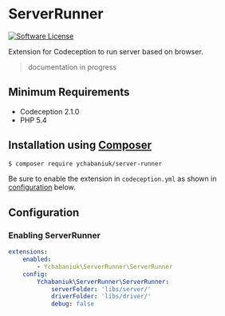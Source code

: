 # ServerRunner

[![Software License](https://img.shields.io/badge/license-MIT-brightgreen.svg?style=flat-square)](LICENSE)

Extension for Codeception to run server based on browser.

> documentation in progress

## Minimum Requirements

- Codeception 2.1.0
- PHP 5.4

## Installation using [Composer](https://getcomposer.org)

```bash
$ composer require ychabaniuk/server-runner
```

Be sure to enable the extension in `codeception.yml` as shown in
[configuration](#configuration) below.

## Configuration

### Enabling ServerRunner

```yaml
extensions:
    enabled:
        - Ychabaniuk\ServerRunner\ServerRunner
    config:
        Ychabaniuk\ServerRunner\ServerRunner:
            serverFolder: 'libs/server/'
            driverFolder: 'libs/driver/'
            debug: false
```
